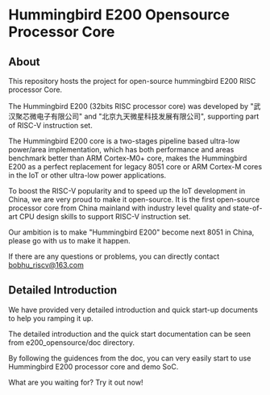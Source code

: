 Hummingbird E200 Opensource Processor Core
================

About
-----------

This repository hosts the project for open-source hummingbird E200 RISC processor Core.

The Hummingbird E200 (32bits RISC processor core) was developed by "武汉聚芯微电子有限公司" and 
"北京九天微星科技发展有限公司", supporting part of RISC-V instruction set. 

The Hummingbird E200 core is a two-stages pipeline based ultra-low power/area implementation, 
which has both performance and areas benchmark better than ARM Cortex-M0+ core, makes the Hummingbird E200 as a perfect replacement for legacy 8051 core or ARM Cortex-M cores in the IoT or other ultra-low power applications. 

To boost the RISC-V popularity and to speed up the IoT development in China,
we are very proud to make it open-source. It is the first open-source processor core from
China mainland with industry level quality and state-of-art CPU design skills to support RISC-V instruction set.

Our ambition is to make "Hummingbird E200" become next 8051 in China, please go with us to make it happen.

If there are any questions or problems, you can directly contact bobhu_riscv@163.com

Detailed Introduction
-----------------------------

We have provided very detailed introduction and quick start-up documents to help you ramping it up. 

The detailed introduction and the quick start documentation can be seen 
from e200_opensource/doc directory.

By following the guidences from the doc, you can very easily start to use Hummingbird E200 processor core and demo SoC.

What are you waiting for? Try it out now!

